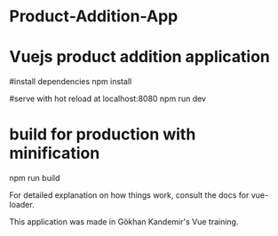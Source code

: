 # Product-Addition-App
<h1>Vuejs product addition application</h1>

#install dependencies
npm install

#serve with hot reload at localhost:8080
npm run dev

# build for production with minification
npm run build

For detailed explanation on how things work, consult the docs for vue-loader.


This application was made in Gökhan Kandemir's Vue training.
